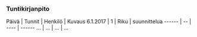 ### Tuntikirjanpito
Päivä | Tunnit | Henkilö | Kuvaus
6.1.2017 | 1 | Riku | suunnittelua
------ | -- | ---- | ------
... | ... | ... | ...
